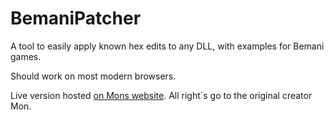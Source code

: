 # BemaniPatcher
A tool to easily apply known hex edits to any DLL, with examples for Bemani games.

Should work on most modern browsers.

Live version hosted [on Mons website](http://mon.im/bemanipatcher/).
All right´s go to the original creator Mon. 
